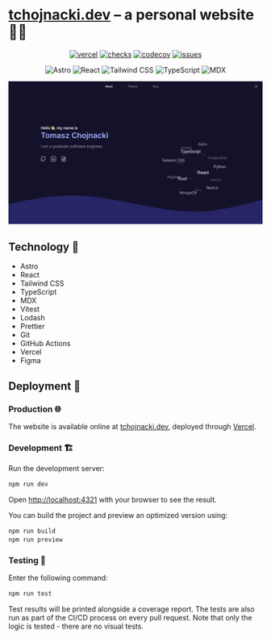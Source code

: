 # [tchojnacki.dev](https://tchojnacki.dev) – a personal website 🧑‍💻
<div align="center">

[![vercel](https://img.shields.io/github/deployments/tchojnacki/tchojnacki-dev/Production?label=vercel&logo=vercel)](https://tchojnacki.dev)
[![checks](https://img.shields.io/github/checks-status/tchojnacki/tchojnacki-dev/main)](https://github.com/tchojnacki/tchojnacki-dev/actions)
[![codecov](https://codecov.io/gh/tchojnacki/tchojnacki-dev/branch/main/graph/badge.svg?token=XUHWAY4YYO)](https://codecov.io/gh/tchojnacki/tchojnacki-dev)
[![issues](https://img.shields.io/github/issues/tchojnacki/tchojnacki-dev)](https://github.com/tchojnacki/tchojnacki-dev/issues)

![Astro](https://img.shields.io/badge/Astro-BC52EE?logo=astro&logoColor=fff)
![React](https://img.shields.io/badge/React-%2320232a.svg?logo=react&logoColor=%2361DAFB)
![Tailwind CSS](https://img.shields.io/badge/Tailwind%20CSS-%2338B2AC.svg?logo=tailwind-css&logoColor=white)
![TypeScript](https://img.shields.io/badge/TypeScript-3178C6?logo=typescript&logoColor=fff)
![MDX](https://img.shields.io/badge/MDX-1B1F24?logo=mdx&logoColor=fff)

</div>

![The landing page of the website.](./public/static/open-graph.png)

## Technology 🔧
- Astro
- React
- Tailwind CSS
- TypeScript
- MDX
- Vitest
- Lodash
- Prettier
- Git
- GitHub Actions
- Vercel
- Figma

## Deployment 🚀
### Production 🌐
The website is available online at [tchojnacki.dev](https://tchojnacki.dev), deployed through [Vercel](https://vercel.com/home).

### Development 🏗
Run the development server:
```bash
npm run dev
```
Open [http://localhost:4321](http://localhost:4321) with your browser to see the result.

You can build the project and preview an optimized version using:
```bash
npm run build
npm run preview
```

### Testing 🧪
Enter the following command:
```bash
npm run test
```
Test results will be printed alongside a coverage report. The tests are also run as part of the CI/CD process
on every pull request. Note that only the logic is tested - there are no visual tests.
